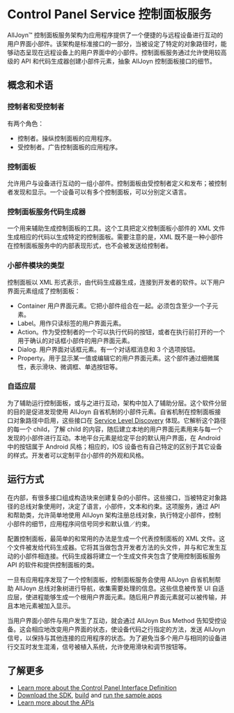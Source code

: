 # Control Panel Service 控制面板服务

AllJoyn&trade; 控制面板服务架构为应用程序提供了一个便捷的与远程设备进行互动的用户界面小部件。该架构是标准接口的一部分，当被设定了特定的对象路径时，能够动态呈现在远程设备上的用户界面中的小部件。控制面板服务通过允许使用较高级的 API 和代码生成器创建小部件元素，抽象 AllJoyn 控制面板接口的细节。

## 概念和术语

### 控制者和受控制者

有两个角色：
* 控制者。操纵控制面板的应用程序。
* 受控制者。广告控制面板的应用程序。

### 控制面板

允许用户与设备进行互动的一组小部件。控制面板由受控制者定义和发布；被控制者发现和显示。一个设备可以有多个控制面板，可以分别定义语言。

### 控制面板服务代码生成器

一个用来辅助生成控制面板的工具。这个工具把定义控制面板小部件的 XML 文件生成相应的代码以生成特定的控制面板。需要注意的是，XML 既不是一种小部件在控制面板服务中的内部表现形式，也不会被发送给控制者。

### 小部件模块的类型

控制面板以 XML 形式表示，由代码生成器生成，连接到开发者的软件。以下用户界面元素组成了控制面板：

* Container 用户界面元素。它把小部件组合在一起。必须包含至少一个子元素。
* Label。用作只读标签的用户界面元素。
* Action。作为受控制者的一个可以执行代码的按钮，或者在执行前打开的一个用于确认的对话框小部件的用户界面元素。
* Dialog. 用户界面对话框元素。有一个对话框消息和 3 个选项按钮。
* Property。用于显示某一值或编辑它的用户界面元素。这个部件通过细微属性，表示滑块、微调框、单选按钮等。

### 自适应层

为了辅助运行控制面板，或与之进行互动，架构中加入了辅助分层。这个软件分层的目的是促进发现使用 AllJoyn 自省机制的小部件元素。自省机制在控制面板接口对象路径中启用，这些接口在 [Service Level Discovery][about] 体现。它解析这个路径的每一个 child，了解 child 的内容，随后建立本地的用户界面元素用来与每一个发现的小部件进行互动。本地平台元素是给定平台的默认用户界面，在 Android 中的按钮属于 Android 风格；相应的，IOS 设备也有自己特定的区别于其它设备的样式。开发者可以定制平台小部件的外观和风格。

## 运行方式

在内部，有很多接口组成构造块来创建复杂的小部件。这些接口，当被特定对象路径的总线对象使用时，决定了语言，小部件，文本和约束。这项服务，通过 API 和帮助类，允许简单地使用 AllJoyn 架构注册总线对象，执行特定小部件，控制小部件的细节，应用程序间信号同步和默认值／约束。

配置控制面板，最简单的和常用的办法是生成一个代表控制面板的 XML 文件。这个文件被发给代码生成器。它将其当做包含开发者方法的头文件，并与和它发生互动的小部件相连接。代码生成器将建立一个生成文件夹包含了使用控制面板服务 API 的软件和提供控制面板的类。

一旦有应用程序发现了一个控制面板，控制面板服务会使用 AllJoyn 自省机制帮助 AllJoyn 总线对象树进行导航，收集需要处理的信息。这些信息被传至 UI 自适应层，使进程能够生成一个根用户界面元素。随后用户界面元素就可以被传输，并且本地元素被加入显示。

当用户界面小部件与用户发生了互动，就会通过 AllJoyn Bus Method 告知受控设备。这会相应地改变用户界面的状态，使设备代码之行指定的方法，发送 AllJoyn 信号，以保持与其他连接的应用程序的状态。为了避免当多个用户与相同的设备进行交互时发生混淆，信号被植入系统，允许使用滑块和调节按钮等。

## 了解更多

* [Learn more about the Control Panel Interface Definition][controlpanel-interface]
* [Download the SDK][download], [build][build] and
  [run the sample apps][sample-apps]
* [Learn more about the APIs][api-guide]

[controlpanel-interface]: /learn/base-services/controlpanel/interface
[download]: https://allseenalliance.org/framework/download
[build]: /develop/building
[sample-apps]: /develop/run-sample-apps/controlpanel
[api-guide]: /develop/api-guide/controlpanel
[about]: /learn/core/about-announcement
